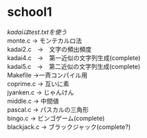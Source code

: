# school1

*kadaiはtest.txtを使う*  
monte.c → モンテカルロ法    
kadai2.c　→　文字の頻出頻度    
kadai4.c　→　第一近似の文字列生成(complete)    
kadai5.c　→　第二近似の文字列生成(complete)      
Makefile  →一斉コンパイル用  
coprime.c → 互いに素  
jyanken.c → じゃんけん  
middle.c → 中間値  
pascal.c → パスカルの三角形    
bingo.c → ビンゴゲーム(complete)  
blackjack.c → ブラックジャック(complete?)   


